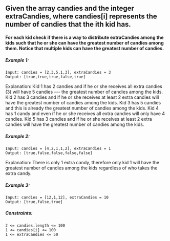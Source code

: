 ## Given the array candies and the integer extraCandies, where candies[i] represents the number of candies that the ith kid has.

#### For each kid check if there is a way to distribute extraCandies among the kids such that he or she can have the greatest number of candies among them. Notice that multiple kids can have the greatest number of candies.

##### Example 1:
```
Input: candies = [2,3,5,1,3], extraCandies = 3
Output: [true,true,true,false,true] 
```
Explanation: 
Kid 1 has 2 candies and if he or she receives all extra candies (3) will have 5 candies --- the greatest number of candies among the kids. 
Kid 2 has 3 candies and if he or she receives at least 2 extra candies will have the greatest number of candies among the kids. 
Kid 3 has 5 candies and this is already the greatest number of candies among the kids. 
Kid 4 has 1 candy and even if he or she receives all extra candies will only have 4 candies. 
Kid 5 has 3 candies and if he or she receives at least 2 extra candies will have the greatest number of candies among the kids. 

##### Example 2:
```
Input: candies = [4,2,1,1,2], extraCandies = 1
Output: [true,false,false,false,false] 
```
Explanation: There is only 1 extra candy, therefore only kid 1 will have the greatest number of candies among the kids regardless of who takes the extra candy.
##### Example 3:
```
Input: candies = [12,1,12], extraCandies = 10
Output: [true,false,true]
 ```

##### Constraints:
```
2 <= candies.length <= 100
1 <= candies[i] <= 100
1 <= extraCandies <= 50
```
